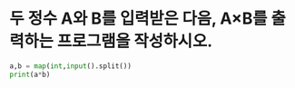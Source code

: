 # 두 정수 A와 B를 입력받은 다음, A×B를 출력하는 프로그램을 작성하시오.

```python
a,b = map(int,input().split())
print(a*b)
```